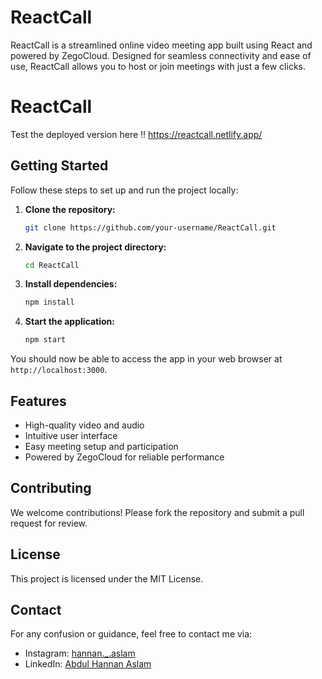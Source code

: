# ReactCall

ReactCall is a streamlined online video meeting app built using React and powered by ZegoCloud. Designed for seamless connectivity and ease of use, ReactCall allows you to host or join meetings with just a few clicks.

# ReactCall
Test the deployed version here !!
https://reactcall.netlify.app/

## Getting Started

Follow these steps to set up and run the project locally:

1. **Clone the repository:**

    ```bash
    git clone https://github.com/your-username/ReactCall.git
    ```

2. **Navigate to the project directory:**

    ```bash
    cd ReactCall
    ```

3. **Install dependencies:**

    ```bash
    npm install
    ```

4. **Start the application:**

    ```bash
    npm start
    ```

You should now be able to access the app in your web browser at `http://localhost:3000`.

## Features

- High-quality video and audio
- Intuitive user interface
- Easy meeting setup and participation
- Powered by ZegoCloud for reliable performance

## Contributing

We welcome contributions! Please fork the repository and submit a pull request for review.

## License

This project is licensed under the MIT License.

## Contact

For any confusion or guidance, feel free to contact me via:

- Instagram: [hannan._.aslam](https://www.instagram.com/hannan._.aslam/)
- LinkedIn: [Abdul Hannan Aslam](https://www.linkedin.com/in/abdul-hannan-aslam-9b2135278/)
